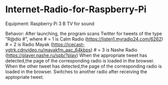 # Internet-Radio-for-Raspberry-Pi
Equipment: Raspberry Pi 3 B
           TV for sound
           
Behavor:
  After launching, the program scans Twitter for tweets of the type "R@dio #",
  where # = 1 is Calm Radio (https://listen1.myradio24.com/6262)
        # = 2 is Radio Mayak (https://icecast-vgtrk.cdnvideo.ru/mayakfm_aac_64kbps)
        # = 3 is Nashe Radio (https://player.nashe.ru/spb/?play)
  When the appropriate tweet has detected,the page of the corresponding radio is loaded in the browser.
  When the other tweet has detected,the page of the corresponding radio is loaded in the browser.
  Switches to another radio after receiving the apptopriate tweet.
